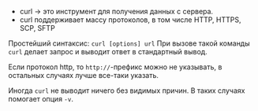 - curl -> это инструмент для получения данных с сервера.
- curl поддерживает массу протоколов, в том числе HTTP, HTTPS, SCP, SFTP

Простейший синтаксис: `curl [options] url`
При вызове такой команды `curl` делает запрос и выводит ответ в стандартный вывод.

Если протокол http, то `http://`-префикс можно не указывать, в остальных случаях лучше все-таки указать.

Иногда `curl` не выводит ничего без видимых причин.
В таких случаях помогает опция `-v`.


